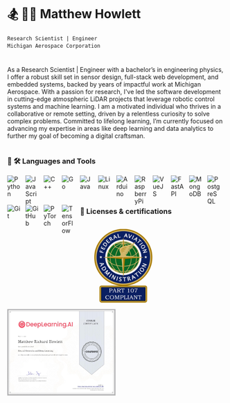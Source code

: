 # 🏂 🚵‍♂️ Matthew Howlett

`Research Scientist | Engineer`<br/>
`Michigan Aerospace Corporation`

#

As a Research Scientist | Engineer with a bachelor’s in engineering physics, I offer a robust skill set in sensor design, full-stack web development, and embedded systems, backed by years of impactful work at Michigan Aerospace. With a passion for research, I've led the software development in cutting-edge atmospheric LiDAR projects that leverage robotic control systems and machine learning. I am a motivated individual who thrives in a collaborative or remote setting, driven by a relentless curiosity to solve complex problems. Committed to lifelong learning, I’m currently focused on advancing my expertise in areas like deep learning and data analytics to further my goal of becoming a digital craftsman.

#

### 🧰 🛠 Languages and Tools
<img align="left" alt="Python" width="30px" style="padding-right:12px;" src="https://cdn.jsdelivr.net/gh/devicons/devicon/icons/python/python-original.svg" />
<img align="left" alt="JavaScript" width="30px" style="padding-right:12px;" src="https://cdn.jsdelivr.net/gh/devicons/devicon/icons/javascript/javascript-plain.svg" />
<img align="left" alt="C++" width="30px" style="padding-right:12px;" src="https://cdn.jsdelivr.net/gh/devicons/devicon/icons/cplusplus/cplusplus-original.svg" />
<img align="left" alt="Go" width="30px" style="padding-right:12px;" src="https://cdn.jsdelivr.net/gh/devicons/devicon/icons/go/go-original.svg" />
<img align="left" alt="Java" width="30px" style="padding-right:12px;" src="https://cdn.jsdelivr.net/gh/devicons/devicon/icons/java/java-original.svg"/>
<img align="left" alt="Linux" width="30px" style="padding-right:12px;" src="https://cdn.jsdelivr.net/gh/devicons/devicon/icons/linux/linux-original.svg" />
<img align="left" alt="Arduino" width="30px" style="padding-right:12px;" src="https://cdn.jsdelivr.net/gh/devicons/devicon/icons/arduino/arduino-original.svg" />
<img align="left" alt="RaspberryPi" width="30px" style="padding-right:12px;" src="https://cdn.jsdelivr.net/gh/devicons/devicon/icons/raspberrypi/raspberrypi-original.svg" />
<img align="left" alt="VueJS" width="30px" style="padding-right:12px;" src="https://cdn.jsdelivr.net/gh/devicons/devicon/icons/vuejs/vuejs-original.svg" />
<!-- These are kinda transparent -->
<!-- <img align="left" alt="Django" width="30px" style="padding-right:12px;" src="https://cdn.jsdelivr.net/gh/devicons/devicon/icons/django/django-plain.svg"/>
<img align="left" alt="Flask" width="30px" style="padding-right:12px;" src="https://cdn.jsdelivr.net/gh/devicons/devicon/icons/flask/flask-original.svg" /> -->
<img align="left" alt="FastAPI" width="30px" style="padding-right:12px;" src="https://cdn.jsdelivr.net/gh/devicons/devicon/icons/fastapi/fastapi-original.svg" />
<img align="left" alt="MongoDB" width="30px" style="padding-right:12px;" src="https://cdn.jsdelivr.net/gh/devicons/devicon/icons/mongodb/mongodb-original.svg" />
<img align="left" alt="PostgreSQL" width="30px" style="padding-right:12px;" src="https://cdn.jsdelivr.net/gh/devicons/devicon/icons/postgresql/postgresql-original.svg" />
<img align="left" alt="Git" width="30px" style="padding-right:12px;" src="https://cdn.jsdelivr.net/gh/devicons/devicon/icons/git/git-original.svg" />
<img align="left" alt="GitHub" width="30px" style="padding-right:12px;" src="https://cdn.jsdelivr.net/gh/devicons/devicon/icons/github/github-original.svg" />
<img align="left" alt="PyTorch" width="30px" style="padding-right:12px;" src="https://cdn.jsdelivr.net/gh/devicons/devicon/icons/pytorch/pytorch-original.svg" />
<img align="left" alt="TensorFlow" width="30px" style="padding-right:12px;" src="https://cdn.jsdelivr.net/gh/devicons/devicon/icons/tensorflow/tensorflow-original.svg" />
<br/>
<br/>

#

### 🪪 Licenses & certifications
<a href="https://www.faa.gov/uas/commercial_operators/become_a_drone_pilot"><img align="left" alt="drone-pilot" width="200px" height="200px" style="padding-right:12px;" src="./media/part107-drone-pilot.jpeg"/></a>
<a href="https://www.coursera.org/account/accomplishments/verify/UU3EMP2YHERR"><img align="left" alt="deep-learning-cert" width="250px" height="200px" src="./media/neural-networks-deep-learning-1.jpeg"/></a>

